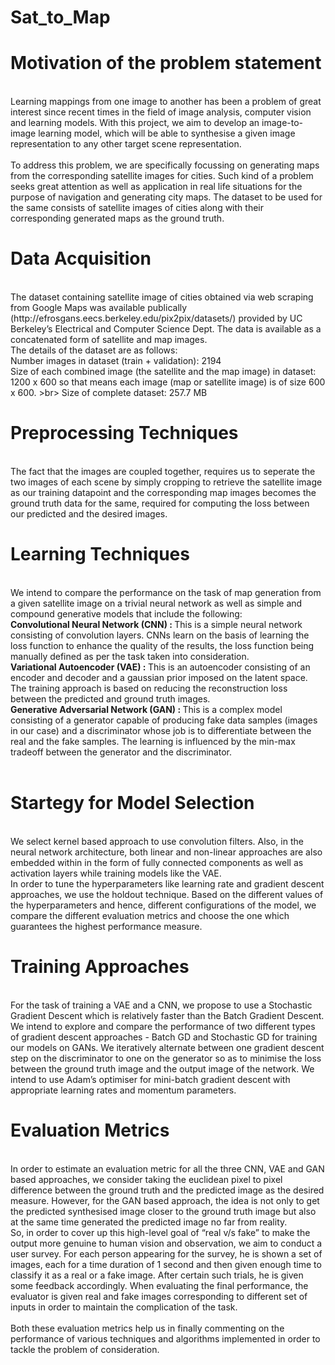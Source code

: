 # Sat_to_Map

<h1>Motivation of the problem statement</h1>
<br>
Learning mappings from one image to another has been a problem of great interest since recent times in the field of image analysis, computer vision and learning models. With this project, we aim to develop an image-to-image learning model, which will be able to synthesise a given image representation to any other target scene representation.  
<br><br>
To address this problem, we are specifically focussing on generating maps from the corresponding satellite images for cities. Such kind of a problem seeks great attention as well as application in real life situations for the purpose of navigation and generating city maps. The dataset to be used for the same consists of satellite images of cities along with their corresponding generated maps as the ground truth. <br>

<h1> Data Acquisition </h1>
<br>
The dataset containing satellite image of cities obtained via web scraping from Google Maps was available publically (http://efrosgans.eecs.berkeley.edu/pix2pix/datasets/) provided by UC Berkeley’s Electrical and Computer Science Dept. The data is available as a concatenated form of satellite and map images. <br>
The details of the dataset are as follows: <br>
Number images in dataset (train + validation): 2194 <br>
Size of each combined image (the satellite and the map image) in dataset: 1200 x 600 so that means each image (map or satellite image) is of size 600 x 600. >br>
Size of complete dataset: 257.7 MB
<br>

<h1> Preprocessing Techniques </h1>
<br>
The fact that the images are coupled together, requires us to seperate the two images of each scene by simply cropping to retrieve the satellite image as our training datapoint and the corresponding map images becomes the ground truth data for the same, required for computing the loss between our predicted and the desired images.
<br>

<h1> Learning Techniques </h1>
<br>
We intend to compare the performance on the task of map generation from a given satellite image on a trivial neural network as well as simple and compound generative models that include the following: <br>
<b>Convolutional Neural Network (CNN) : </b> This is a simple neural network consisting of convolution layers. CNNs learn on the basis of learning the loss function to enhance the quality of the results, the loss function being manually defined as per the task taken into consideration. <br>
<b> Variational Autoencoder (VAE) : </b> This is an autoencoder consisting of an encoder and decoder and a gaussian prior imposed on the latent space. The training approach is based on reducing the reconstruction loss between the predicted and ground truth images. <br>
<b> Generative Adversarial Network (GAN) : </b> This is a complex model consisting of a generator capable of producing fake data samples (images in our case) and a discriminator whose job is to differentiate between the real and the fake samples. The learning is influenced by the min-max tradeoff between the generator and the discriminator. <br>
<br>

<h1> Startegy for Model Selection </h1>
<br>
We select kernel based approach to use convolution filters. Also, in the neural network architecture, both linear and non-linear approaches are also embedded within in the form of fully connected components as well as activation layers while training models like the VAE. <br>
In order to tune the hyperparameters like learning rate and gradient descent approaches, we use the holdout technique. Based on the different values of the hyperparameters and hence, different configurations of the model, we compare the different evaluation metrics and choose the one which guarantees the highest performance measure. 
<br>

<h1> Training Approaches </h1>
<br>
For the task of training a VAE and a CNN, we propose to use a Stochastic Gradient Descent which is relatively faster than the Batch Gradient Descent. <br>
We intend to explore and compare the performance of two different types of gradient descent approaches - Batch GD and Stochastic GD for training our models on GANs. We iteratively alternate between one gradient descent step on the discriminator to one on the generator so as to minimise the loss between the ground truth image and the output image of the network. We intend to use Adam’s optimiser for mini-batch gradient descent with appropriate learning rates and momentum parameters.
<br>

<h1> Evaluation Metrics </h1>
<br>
In order to estimate an evaluation metric for all the three CNN, VAE and GAN based approaches, we consider taking the euclidean pixel to pixel difference between the ground truth and the predicted image as the desired measure. However, for the GAN based approach, the idea is not only to get the predicted synthesised image closer to the ground truth image but also at the same time generated the predicted image no far from reality. <br> 
So, in order to cover up this high-level goal of “real v/s fake” to make the output more genuine to human vision and observation, we aim to conduct a user survey. For each person appearing for the survey, he is shown a set of images, each for a time duration of 1 second and then given enough time to classify it as a real or a fake image. After certain such trials, he is given some feedback accordingly. When evaluating the final performance, the evaluator is given real and fake images corresponding to different set of inputs in order to maintain the complication of the task.
<br><br>
Both these evaluation metrics help us in finally commenting on the performance of various techniques and algorithms implemented in order to tackle the problem of consideration.
<br>

